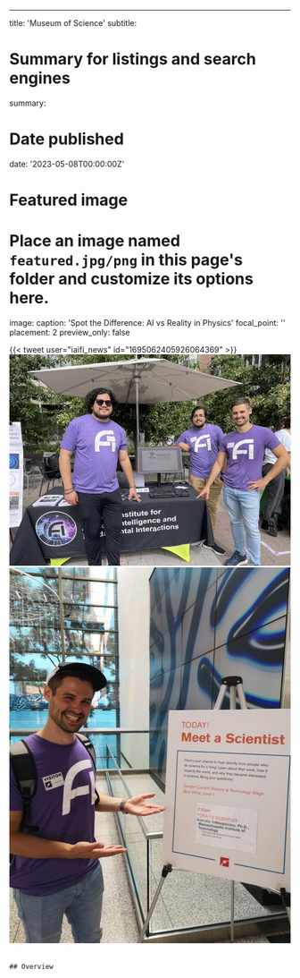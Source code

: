 ---
title: 'Museum of Science'
subtitle: 

# Summary for listings and search engines
summary: 

# Date published
date: '2023-05-08T00:00:00Z'


# Featured image
# Place an image named `featured.jpg/png` in this page's folder and customize its options here.
image:
  caption: 'Spot the Difference: AI vs Reality in Physics'
  focal_point: ''
  placement: 2
  preview_only: false


{{< tweet user="iaifi_news" id="1695062405926064369" >}}
![Image alt](images/Outreach1.jpg)
![Image alt](images/Outreach2.jpg)

```

## Overview



